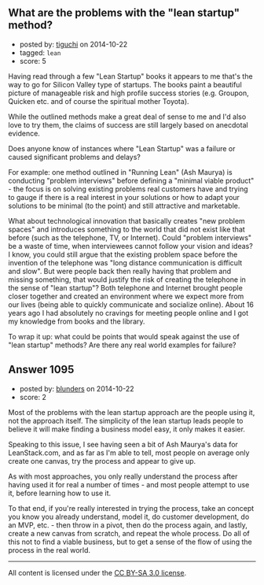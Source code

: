 ## What are the problems with the "lean startup" method?

- posted by: [tiguchi](https://stackexchange.com/users/1590158/tiguchi) on 2014-10-22
- tagged: `lean`
- score: 5

Having read through a few "Lean Startup" books it appears to me that's the way to go for Silicon Valley type of startups. The books paint a beautiful picture of manageable risk and high profile success stories (e.g. Groupon, Quicken etc. and of course the spiritual mother Toyota).

While the outlined methods make a great deal of sense to me and I'd also love to try them, the claims of success are still largely based on anecdotal evidence.

Does anyone know of instances where "Lean Startup" was a failure or caused significant problems and delays?

For example: one method outlined in "Running Lean" (Ash Maurya) is conducting "problem interviews" before defining a "minimal viable product" - the focus is on solving existing problems real customers have and trying to gauge if there is a real interest in your solutions or how to adapt your solutions to be minimal (to the point) and still attractive and marketable.

What about technological innovation that basically creates "new problem spaces" and introduces something to the world that did not exist like that before (such as the telephone, TV, or Internet). Could "problem interviews" be a waste of time, when interviewees cannot follow your vision and ideas? I know, you could still argue that the existing problem space before the invention of the telephone was "long distance communication is difficult and slow". But were people back then really having that problem and missing something, that would justify the risk of creating the telephone in the sense of "lean startup"? Both telephone and Internet brought people closer together and created an environment where we expect more from our lives (being able to quickly communicate and socialize online). About 16 years ago I had absolutely no cravings for meeting people online and I got my knowledge from books and the library.

To wrap it up: what could be points that would speak against the use of "lean startup" methods? Are there any real world examples for failure?


## Answer 1095

- posted by: [blunders](https://stackexchange.com/users/216182/blunders) on 2014-10-22
- score: 2

Most of the problems with the lean startup approach are the people using it, not the approach itself. The simplicity of the lean startup leads people to believe it will make finding a business model easy, it only makes it easier. 

Speaking to this issue, I see having seen a bit of Ash Maurya's data for LeanStack.com, and as far as I'm able to tell, most people on average only create one canvas, try the process and appear to give up.

As with most approaches, you only really understand the process after having used it for real a number of times - and most people attempt to use it, before learning how to use it.

To that end, if you're really interested in trying the process, take an concept you know you already understand, model it, do customer development, do an MVP, etc. - then throw in a pivot, then do the process again, and lastly, create a new canvas from scratch, and repeat the whole process. Do all of this not to find a viable business, but to get a sense of the flow of using the process in the real world.




---

All content is licensed under the [CC BY-SA 3.0 license](https://creativecommons.org/licenses/by-sa/3.0/).
